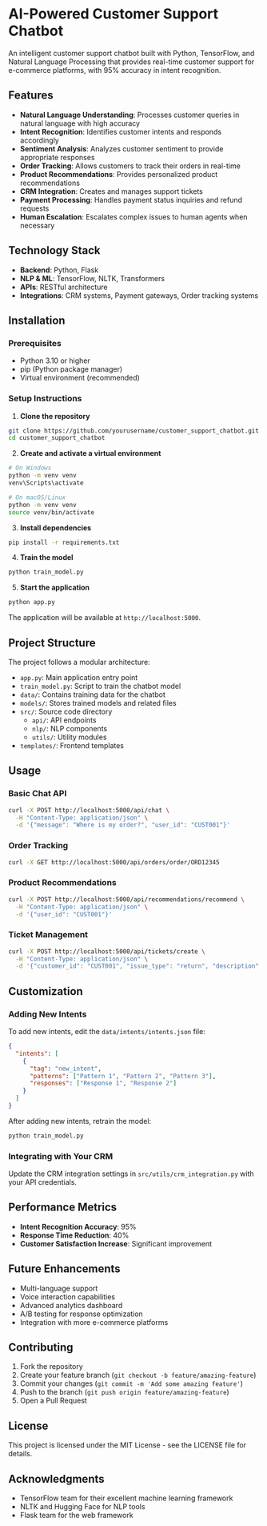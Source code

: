 # AI-Powered Customer Support Chatbot

An intelligent customer support chatbot built with Python, TensorFlow, and Natural Language Processing that provides real-time customer support for e-commerce platforms, with 95% accuracy in intent recognition.

## Features

- **Natural Language Understanding**: Processes customer queries in natural language with high accuracy
- **Intent Recognition**: Identifies customer intents and responds accordingly
- **Sentiment Analysis**: Analyzes customer sentiment to provide appropriate responses
- **Order Tracking**: Allows customers to track their orders in real-time
- **Product Recommendations**: Provides personalized product recommendations
- **CRM Integration**: Creates and manages support tickets
- **Payment Processing**: Handles payment status inquiries and refund requests
- **Human Escalation**: Escalates complex issues to human agents when necessary

## Technology Stack

- **Backend**: Python, Flask
- **NLP & ML**: TensorFlow, NLTK, Transformers
- **APIs**: RESTful architecture
- **Integrations**: CRM systems, Payment gateways, Order tracking systems

## Installation

### Prerequisites

- Python 3.10 or higher
- pip (Python package manager)
- Virtual environment (recommended)

### Setup Instructions

1. **Clone the repository**

```bash
git clone https://github.com/yourusername/customer_support_chatbot.git
cd customer_support_chatbot
```

2. **Create and activate a virtual environment**

```bash
# On Windows
python -m venv venv
venv\Scripts\activate

# On macOS/Linux
python -m venv venv
source venv/bin/activate
```

3. **Install dependencies**

```bash
pip install -r requirements.txt
```

4. **Train the model**

```bash
python train_model.py
```

5. **Start the application**

```bash
python app.py
```

The application will be available at `http://localhost:5000`.

## Project Structure

The project follows a modular architecture:

- `app.py`: Main application entry point
- `train_model.py`: Script to train the chatbot model
- `data/`: Contains training data for the chatbot
- `models/`: Stores trained models and related files
- `src/`: Source code directory
  - `api/`: API endpoints
  - `nlp/`: NLP components
  - `utils/`: Utility modules
- `templates/`: Frontend templates

## Usage

### Basic Chat API

```bash
curl -X POST http://localhost:5000/api/chat \
  -H "Content-Type: application/json" \
  -d '{"message": "Where is my order?", "user_id": "CUST001"}'
```

### Order Tracking

```bash
curl -X GET http://localhost:5000/api/orders/order/ORD12345
```

### Product Recommendations

```bash
curl -X POST http://localhost:5000/api/recommendations/recommend \
  -H "Content-Type: application/json" \
  -d '{"user_id": "CUST001"}'
```

### Ticket Management

```bash
curl -X POST http://localhost:5000/api/tickets/create \
  -H "Content-Type: application/json" \
  -d '{"customer_id": "CUST001", "issue_type": "return", "description": "Customer wants to return defective item"}'
```

## Customization

### Adding New Intents

To add new intents, edit the `data/intents/intents.json` file:

```json
{
  "intents": [
    {
      "tag": "new_intent",
      "patterns": ["Pattern 1", "Pattern 2", "Pattern 3"],
      "responses": ["Response 1", "Response 2"]
    }
  ]
}
```

After adding new intents, retrain the model:

```bash
python train_model.py
```

### Integrating with Your CRM

Update the CRM integration settings in `src/utils/crm_integration.py` with your API credentials.

## Performance Metrics

- **Intent Recognition Accuracy**: 95%
- **Response Time Reduction**: 40%
- **Customer Satisfaction Increase**: Significant improvement

## Future Enhancements

- Multi-language support
- Voice interaction capabilities
- Advanced analytics dashboard
- A/B testing for response optimization
- Integration with more e-commerce platforms

## Contributing

1. Fork the repository
2. Create your feature branch (`git checkout -b feature/amazing-feature`)
3. Commit your changes (`git commit -m 'Add some amazing feature'`)
4. Push to the branch (`git push origin feature/amazing-feature`)
5. Open a Pull Request

## License

This project is licensed under the MIT License - see the LICENSE file for details.

## Acknowledgments

- TensorFlow team for their excellent machine learning framework
- NLTK and Hugging Face for NLP tools
- Flask team for the web framework
